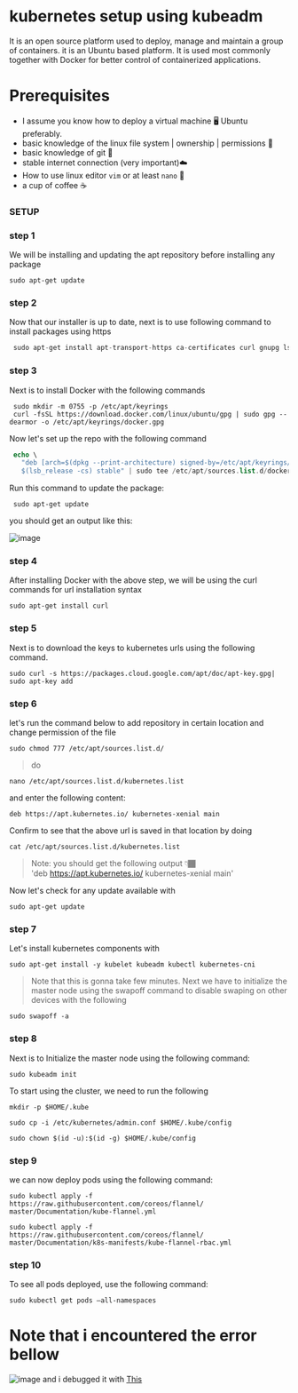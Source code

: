 # kubernetes setup using kubeadm
It is an open source platform used to deploy, manage and maintain a group of containers. it is an Ubuntu based platform.
It is used most commonly together with Docker for better control of containerized applications.

# Prerequisites
- I assume you know how to deploy a virtual machine 🖥 Ubuntu preferably.
- basic knowledge of the linux file system | ownership | permissions 🐧
- basic knowledge of git 🚦
- stable internet connection (very important)☁️
- How to use linux editor `vim` or at least `nano` 📝
- a cup of coffee ☕️

### SETUP

### step 1

We will be installing and updating the apt repository before installing any package

```
sudo apt-get update
```

### step 2

Now that our installer is up to date, next is to use following command to install packages using https

```php
 sudo apt-get install apt-transport-https ca-certificates curl gnupg lsb-release
```

### step 3

Next is to install Docker with the following commands 

```
 sudo mkdir -m 0755 -p /etc/apt/keyrings
 curl -fsSL https://download.docker.com/linux/ubuntu/gpg | sudo gpg --dearmor -o /etc/apt/keyrings/docker.gpg
```

Now let's set up the repo with the following command
```php
 echo \
   "deb [arch=$(dpkg --print-architecture) signed-by=/etc/apt/keyrings/docker.gpg] https://download.docker.com/linux/ubuntu \
   $(lsb_release -cs) stable" | sudo tee /etc/apt/sources.list.d/docker.list > /dev/null
```
Run this command to update the package:
 
```
 sudo apt-get update
 ```
you should get an output like this:

![image](containerd-status.PNG)

### step 4

After installing Docker with the above step,
we will be using the curl commands for url installation syntax

```
sudo apt-get install curl
```

### step 5
Next is to download the keys to kubernetes urls using the following command.
```
sudo curl -s https://packages.cloud.google.com/apt/doc/apt-key.gpg| sudo apt-key add
```

### step 6 

let's run the command below to add repository in certain location and change permission of the file
```
sudo chmod 777 /etc/apt/sources.list.d/
```

> do   

```
nano /etc/apt/sources.list.d/kubernetes.list 
```
and enter the following content:
```
deb https://apt.kubernetes.io/ kubernetes-xenial main
```

<span>Confirm to see that the above url is saved in that location by doing</span>
```
cat /etc/apt/sources.list.d/kubernetes.list
```

> Note: you should get the following output 👇🏾   
  'deb https://apt.kubernetes.io/ kubernetes-xenial main' 

Now let's check for any update available with 

```
sudo apt-get update
```

### step 7
Let's install kubernetes components with

```
sudo apt-get install -y kubelet kubeadm kubectl kubernetes-cni
```

> Note that this is gonna take few minutes.
> Next we have to initialize the master node using the swapoff command to disable swaping on other devices with the following  

```
sudo swapoff -a
```

### step 8

Next is to Initialize the master node using the following command:
```
sudo kubeadm init
```

To start using the cluster, we need to run the following 

```
mkdir -p $HOME/.kube
```
```
sudo cp -i /etc/kubernetes/admin.conf $HOME/.kube/config

sudo chown $(id -u):$(id -g) $HOME/.kube/config
```

### step 9
we can now deploy pods using the following command:

```
sudo kubectl apply -f https://raw.githubusercontent.com/coreos/flannel/ master/Documentation/kube-flannel.yml
```
```
sudo kubectl apply -f https://raw.githubusercontent.com/coreos/flannel/ master/Documentation/k8s-manifests/kube-flannel-rbac.yml
```

### step 10
To see all pods deployed, use the following command:
```
sudo kubectl get pods –all-namespaces
```

# Note that i encountered the error bellow 
![image](kubeadm-init-error.PNG)
and i debugged it with [This](https://forum.linuxfoundation.org/discussion/862825/kubeadm-init-error-cri-v1-runtime-api-is-not-implemented)

